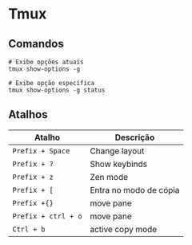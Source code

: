 # Tmux

## Comandos
```
# Exibe opções atuais
tmux show-options -g

# Exibe opção específica
tmux show-options -g status
```

## Atalhos

| Atalho | Descrição |
|---|---|
| `Prefix + Space`    | Change layout    |
| `Prefix + ?`        | Show keybinds    |
| `Prefix + z`        | Zen mode         |
| `Prefix + [`        | Entra no modo de cópia       |
| `Prefix +{}`        | move pane        |
| `Prefix + ctrl + o` | move pane        |
| `Ctrl + b`          | active copy mode |
